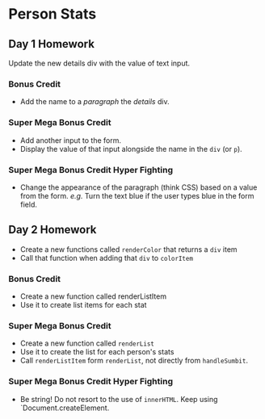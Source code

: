 # Person Stats

## Day 1 Homework

Update the new details div with the value of text input.

### Bonus Credit

* Add the name to a _paragraph_ the _details_ div.

### Super Mega Bonus Credit

* Add another input to the form.
* Display the value of that input alongside the name in the `div` (or `p`).

### Super Mega Bonus Credit Hyper Fighting

* Change the appearance of the paragraph (think CSS) based on a value from the form. _e.g._ Turn the text blue if the user types blue in the form field.

## Day 2 Homework

* Create a new functions called `renderColor` that returns a `div` item
* Call that function when adding that `div` to `colorItem`

### Bonus Credit

* Create a new function called renderListItem
* Use it to create list items for each stat

### Super Mega Bonus Credit

* Create a new function called `renderList`
* Use it to create the list for each person's stats
* Call `renderListItem` form `renderList`, not directly from `handleSumbit`.

### Super Mega Bonus Credit Hyper Fighting

* Be string! Do not resort to the use of `innerHTML`. Keep using `Document.createElement.